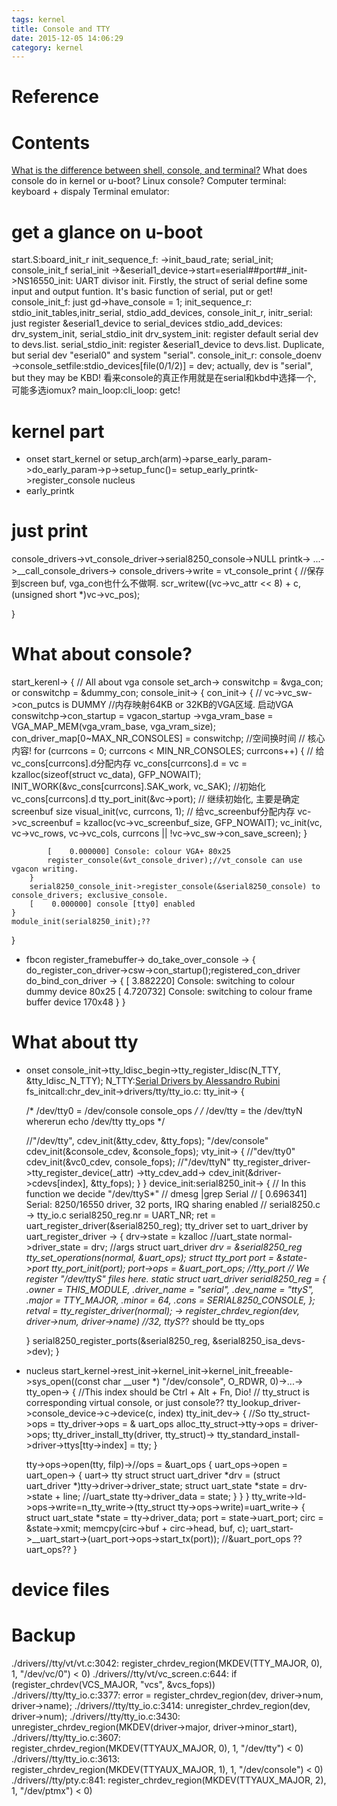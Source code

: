 ```yaml
---
tags: kernel
title: Console and TTY
date: 2015-12-05 14:06:29
category: kernel
---
```


# Reference

# Contents
[What is the difference between shell, console, and terminal?](http://superuser.com/questions/144666/what-is-the-difference-between-shell-console-and-terminal)
What does console do in kernel or u-boot?
Linux console?
Computer terminal: keyboard + dispaly
Terminal emulator:

# get a glance on u-boot
start.S:board_init_r
init_sequence_f: ->init_baud_rate; serial_init; console_init_f
serial_init ->&eserial1_device->start=eserial##port##_init->NS16550_init: UART divisor init.
Firstly, the struct of serial define some input and output funtion.
It's basic function of serial, put or get!
console_init_f: just gd->have_console = 1;
init_sequence_r: stdio_init_tables,initr_serial, stdio_add_devices, console_init_r,
initr_serial: just register &eserial1_device to serial_devices
stdio_add_devices: drv_system_init, serial_stdio_init 
drv_system_init: register default serial dev to devs.list.
serial_stdio_init: register &eserial1_device to devs.list. Duplicate, but serial dev "eserial0"  and system "serial".
console_init_r: console_doenv ->console_setfile:stdio_devices[file(0/1/2)] = dev; actually, dev is "serial", but they may be KBD!
看来console的真正作用就是在serial和kbd中选择一个, 可能多选iomux? 
main_loop:cli_loop: getc!

# kernel part
* onset
start_kernel or setup_arch(arm)->parse_early_param->do_early_param->p->setup_func()= setup_early_printk->register_console
nucleus
* early_printk
# just print
console_drivers->vt_console_driver->serial8250_console->NULL
printk-> ...->__call_console_drivers-> console_drivers->write = vt_console_print 
{
	//保存到screen buf, vga_con也什么不做啊.
	scr_writew((vc->vc_attr << 8) + c, (unsigned short *)vc->vc_pos);

}
# What about console?
start_kerenl-> 
{
	// All about vga console
	set_arch-> conswitchp = &vga_con; or conswitchp = &dummy_con; 
	console_init->
	{
		con_init->
		{
			// vc->vc_sw->con_putcs is DUMMY
			//内存映射64KB or 32KB的VGA区域. 启动VGA
			conswitchp->con_startup = vgacon_startup ->vga_vram_base = VGA_MAP_MEM(vga_vram_base, vga_vram_size);
			con_driver_map[0~MAX_NR_CONSOLES] = conswitchp; //空间换时间
			// 核心内容!
			for (currcons = 0; currcons < MIN_NR_CONSOLES; currcons++) {
				// 给vc_cons[currcons].d分配内存
				vc_cons[currcons].d = vc = kzalloc(sizeof(struct vc_data), GFP_NOWAIT);
				INIT_WORK(&vc_cons[currcons].SAK_work, vc_SAK);
				//初始化vc_cons[currcons].d
				tty_port_init(&vc->port);
				// 继续初始化, 主要是确定screenbuf size
				visual_init(vc, currcons, 1);
				// 给vc_screenbuf分配内存
				vc->vc_screenbuf = kzalloc(vc->vc_screenbuf_size, GFP_NOWAIT);
				vc_init(vc, vc->vc_rows, vc->vc_cols,
					currcons || !vc->vc_sw->con_save_screen);
			}

			[    0.000000] Console: colour VGA+ 80x25
			register_console(&vt_console_driver);//vt_console can use vgacon writing.
		}
		serial8250_console_init->register_console(&serial8250_console) to console_drivers; exclusive_console.
		[    0.000000] console [tty0] enabled
	}
	module_init(serial8250_init);??
}
* fbcon
register_framebuffer-> do_take_over_console ->
{
	do_register_con_driver->csw->con_startup();registered_con_driver
	do_bind_con_driver ->
	{
		[    3.882220] Console: switching to colour dummy device 80x25
		[    4.720732] Console: switching to colour frame buffer device 170x48
	}
}

# What about tty
* onset
console_init->tty_ldisc_begin->tty_register_ldisc(N_TTY, &tty_ldisc_N_TTY);
N_TTY:[Serial Drivers by Alessandro Rubini](http://www.linux.it/~rubini/docs/serial/serial.html)
fs_initcall:chr_dev_init->drivers/tty/tty_io.c: tty_init->
{
	
	/* /dev/tty0 = /dev/console console_ops */
	/* /dev/tty = the /dev/ttyN whererun echo /dev/tty tty_ops */

	//"/dev/tty",
	cdev_init(&tty_cdev, &tty_fops);
	"/dev/console"
	cdev_init(&console_cdev, &console_fops);
	vty_init->
	{
		//"dev/tty0"	
		cdev_init(&vc0_cdev, console_fops);	
		//"/dev/ttyN"
		tty_register_driver->tty_register_device(_attr) ->tty_cdev_add-> cdev_init(&driver->cdevs[index], &tty_fops);
	}
}
device_init:serial8250_init-> 
{
	// In this function we decide "/dev/ttyS*"
	// dmesg |grep Serial
	// [    0.696341] Serial: 8250/16550 driver, 32 ports, IRQ sharing enabled
	// serial8250.c -> tty_io.c
	serial8250_reg.nr = UART_NR;
	ret = uart_register_driver(&serial8250_reg);
	tty_driver set to uart_driver by uart_register_driver ->
	{
		drv->state = kzalloc		//uart_state
		normal->driver_state    = drv; //args struct uart_driver *drv = &serial8250_reg
		tty_set_operations(normal, &uart_ops); 
		struct tty_port *port = &state->port
		tty_port_init(port);
		port->ops = &uart_port_ops; //tty_port
		// We register "/dev/ttyS*" files here.
		static struct uart_driver serial8250_reg = {
			.owner                  = THIS_MODULE,
			.driver_name            = "serial",
			.dev_name               = "ttyS",
			.major                  = TTY_MAJOR,
			.minor                  = 64,
			.cons                   = SERIAL8250_CONSOLE,
		};
		retval = tty_register_driver(normal); -> register_chrdev_region(dev, driver->num, driver->name) //32, ttyS?*? should be tty_ops

	}
	serial8250_register_ports(&serial8250_reg, &serial8250_isa_devs->dev);
}
* nucleus
start_kernel->rest_init->kernel_init->kernel_init_freeable->sys_open((const char __user *) "/dev/console", O_RDWR, 0)->...->
tty_open->
{
	//This index should be Ctrl + Alt + Fn, Dio!
	// tty_struct is corresponding virtual console, or just console??
	tty_lookup_driver->console_device->c->device(c, index)
	tty_init_dev->
	{
		//So tty_struct->ops = tty_driver->ops = & uart_ops
		alloc_tty_struct->tty->ops = driver->ops;
		tty_driver_install_tty(driver, tty_struct)-> tty_standard_install->driver->ttys[tty->index] = tty;
	}

	tty->ops->open(tty, filp)->//ops = &uart_ops
	{
		uart_ops->open = uart_open->
		{
			uart-> tty struct
			struct uart_driver *drv = (struct uart_driver *)tty->driver->driver_state;
			struct uart_state *state = drv->state + line; //uart_state
			tty->driver_data = state;
		}
	}
}
tty_write->ld->ops->write=n_tty_write->(tty_struct tty->ops->write)=uart_write->
{
	struct uart_state *state = tty->driver_data;
	port = state->uart_port;
	circ = &state->xmit;
	memcpy(circ->buf + circ->head, buf, c);
	uart_start->__uart_start->(uart_port->ops->start_tx(port)); //&uart_port_ops ?? uart_ops??
}


# device files

# Backup
./drivers//tty/vt/vt.c:3042:	    register_chrdev_region(MKDEV(TTY_MAJOR, 0), 1, "/dev/vc/0") < 0)
./drivers//tty/vt/vc_screen.c:644:	if (register_chrdev(VCS_MAJOR, "vcs", &vcs_fops))
./drivers//tty/tty_io.c:3377:		error = register_chrdev_region(dev, driver->num, driver->name);
./drivers//tty/tty_io.c:3414:	unregister_chrdev_region(dev, driver->num);
./drivers//tty/tty_io.c:3430:	unregister_chrdev_region(MKDEV(driver->major, driver->minor_start),
./drivers//tty/tty_io.c:3607:	    register_chrdev_region(MKDEV(TTYAUX_MAJOR, 0), 1, "/dev/tty") < 0)
./drivers//tty/tty_io.c:3613:	    register_chrdev_region(MKDEV(TTYAUX_MAJOR, 1), 1, "/dev/console") < 0)
./drivers//tty/pty.c:841:	    register_chrdev_region(MKDEV(TTYAUX_MAJOR, 2), 1, "/dev/ptmx") < 0)

